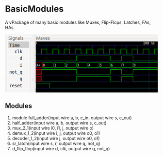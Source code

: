 # BasicModules
A vPackage of many basic modules like Muxes, Flip-Flops, Latches, FAs, HAs

<img src="https://github.com/AdityaNG/BasicModules/blob/main/imgs/demo1.png?raw=true" width="600">

## Modules 

1. module full_adder(input wire a, b, c_in, output wire s, c_out)
2. half_adder(input wire a, b, output wire s, c_out)
3. mux_2_1(input wire i0, i1, j, output wire o)
4. demux_1_2(input wire i, j, output wire o0, o1)
5. decoder_1_2(input wire j, output wire o0, o1)
6. sr_latch(input wire s, r, output wire q, not_q)
7. d_flip_flop(input wire d, clk, output wire q, not_q)